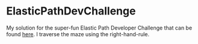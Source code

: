ElasticPathDevChallenge
=======================

My solution for the super-fun Elastic Path Developer Challenge that can be found [here](http://www.epdeveloperchallenge.com/).
I traverse the maze using the right-hand-rule.
